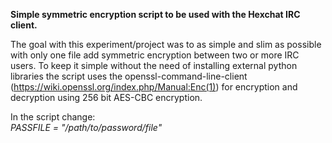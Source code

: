 <b>Simple symmetric encryption script to be used with the Hexchat IRC client.</b>

The goal with this experiment/project was to as simple and slim as possible with only one file add symmetric encryption between two or more IRC users. To keep it simple without the need of installing external python libraries the script uses the openssl-command-line-client (https://wiki.openssl.org/index.php/Manual:Enc(1)) for encryption and decryption using 256 bit AES-CBC encryption. 

In the script change:
</br>
<i>PASSFILE = "/path/to/password/file"</i>
